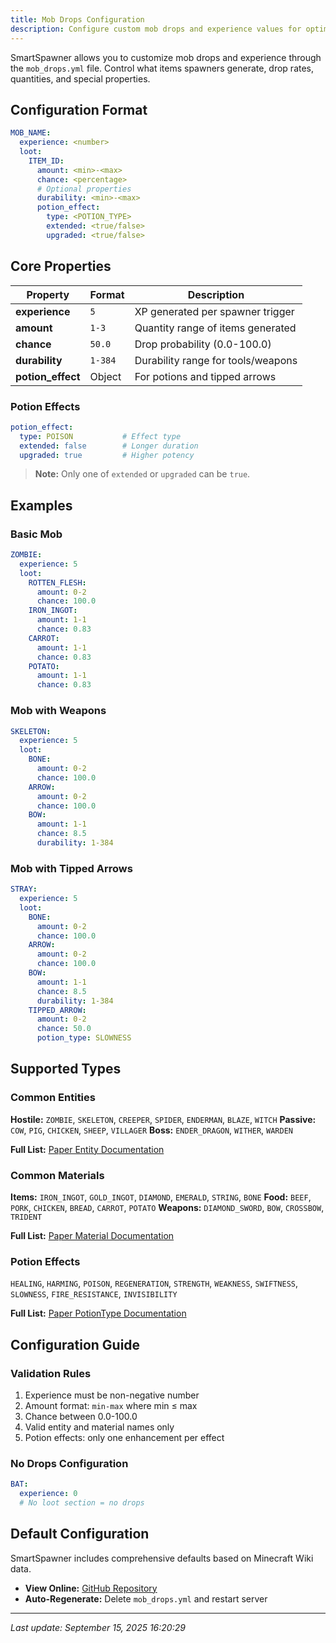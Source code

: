 ```yaml
---
title: Mob Drops Configuration
description: Configure custom mob drops and experience values for optimal spawner mechanics.
---
```


SmartSpawner allows you to customize mob drops and experience through the `mob_drops.yml` file. Control what items spawners generate, drop rates, quantities, and special properties.

## Configuration Format

```yaml
MOB_NAME:
  experience: <number>
  loot:
    ITEM_ID:
      amount: <min>-<max>
      chance: <percentage>
      # Optional properties
      durability: <min>-<max>
      potion_effect:
        type: <POTION_TYPE>
        extended: <true/false>
        upgraded: <true/false>
```

## Core Properties

| Property | Format | Description |
|----------|--------|-------------|
| **experience** | `5` | XP generated per spawner trigger |
| **amount** | `1-3` | Quantity range of items generated |
| **chance** | `50.0` | Drop probability (0.0-100.0) |
| **durability** | `1-384` | Durability range for tools/weapons |
| **potion_effect** | Object | For potions and tipped arrows |

### Potion Effects

```yaml
potion_effect:
  type: POISON           # Effect type
  extended: false        # Longer duration
  upgraded: true         # Higher potency
```

> **Note:** Only one of `extended` or `upgraded` can be `true`.

## Examples

### Basic Mob
```yaml
ZOMBIE:
  experience: 5
  loot:
    ROTTEN_FLESH:
      amount: 0-2
      chance: 100.0
    IRON_INGOT:
      amount: 1-1
      chance: 0.83
    CARROT:
      amount: 1-1
      chance: 0.83
    POTATO:
      amount: 1-1
      chance: 0.83
```

### Mob with Weapons
```yaml
SKELETON:
  experience: 5
  loot:
    BONE:
      amount: 0-2
      chance: 100.0
    ARROW:
      amount: 0-2
      chance: 100.0
    BOW:
      amount: 1-1
      chance: 8.5
      durability: 1-384
```

### Mob with Tipped Arrows
```yaml
STRAY:
  experience: 5
  loot:
    BONE:
      amount: 0-2
      chance: 100.0
    ARROW:
      amount: 0-2
      chance: 100.0
    BOW:
      amount: 1-1
      chance: 8.5
      durability: 1-384
    TIPPED_ARROW:
      amount: 0-2
      chance: 50.0
      potion_type: SLOWNESS
```

## Supported Types

### Common Entities
**Hostile:** `ZOMBIE`, `SKELETON`, `CREEPER`, `SPIDER`, `ENDERMAN`, `BLAZE`, `WITCH`
**Passive:** `COW`, `PIG`, `CHICKEN`, `SHEEP`, `VILLAGER`
**Boss:** `ENDER_DRAGON`, `WITHER`, `WARDEN`

**Full List:** [Paper Entity Documentation](https://jd.papermc.io/paper/org/bukkit/entity/Entity.html)

### Common Materials
**Items:** `IRON_INGOT`, `GOLD_INGOT`, `DIAMOND`, `EMERALD`, `STRING`, `BONE`
**Food:** `BEEF`, `PORK`, `CHICKEN`, `BREAD`, `CARROT`, `POTATO`
**Weapons:** `DIAMOND_SWORD`, `BOW`, `CROSSBOW`, `TRIDENT`

**Full List:** [Paper Material Documentation](https://jd.papermc.io/paper/org/bukkit/Material.html)

### Potion Effects
`HEALING`, `HARMING`, `POISON`, `REGENERATION`, `STRENGTH`, `WEAKNESS`, `SWIFTNESS`, `SLOWNESS`, `FIRE_RESISTANCE`, `INVISIBILITY`

**Full List:** [Paper PotionType Documentation](https://jd.papermc.io/paper/org/bukkit/potion/PotionType.html)

## Configuration Guide  

### Validation Rules
1. Experience must be non-negative number
2. Amount format: `min-max` where min ≤ max
3. Chance between 0.0-100.0
4. Valid entity and material names only
5. Potion effects: only one enhancement per effect

### No Drops Configuration
```yaml
BAT:
  experience: 0
  # No loot section = no drops
```

## Default Configuration

SmartSpawner includes comprehensive defaults based on Minecraft Wiki data.

- **View Online:** [GitHub Repository](https://github.com/ptthanh02/SmartSpawner/blob/main/core/src/main/resources/mob_drops.yml)
- **Auto-Regenerate:** Delete `mob_drops.yml` and restart server

---

*Last update: September 15, 2025 16:20:29*